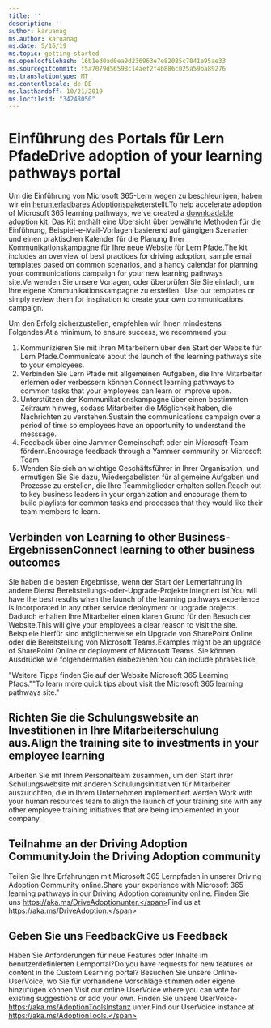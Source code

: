 ```yaml
---
title: ''
description: ''
author: karuanag
ms.author: karuanag
ms.date: 5/16/19
ms.topic: getting-started
ms.openlocfilehash: 16b1ed0ad0ea9d236963e7e82085c7041e95ae33
ms.sourcegitcommit: f5a7079d56598c14aef2f4b886c025a59ba89276
ms.translationtype: MT
ms.contentlocale: de-DE
ms.lasthandoff: 10/21/2019
ms.locfileid: "34248050"
---
```

# <a name="drive-adoption-of-your-learning-pathways-portal"></a><span data-ttu-id="f89b6-101">Einführung des Portals für Lern Pfade</span><span class="sxs-lookup"><span data-stu-id="f89b6-101">Drive adoption of your learning pathways portal</span></span>

<span data-ttu-id="f89b6-102">Um die Einführung von Microsoft 365-Lern wegen zu beschleunigen, haben wir ein [herunterladbares Adoptionspaket](https://teamworktools.azurewebsites.net/m365lp/m365lpadoptionkit.zip)erstellt.</span><span class="sxs-lookup"><span data-stu-id="f89b6-102">To help accelerate adoption of Microsoft 365 learning pathways, we've created a [downloadable adoption kit](https://teamworktools.azurewebsites.net/m365lp/m365lpadoptionkit.zip).</span></span> <span data-ttu-id="f89b6-103">Das Kit enthält eine Übersicht über bewährte Methoden für die Einführung, Beispiel-e-Mail-Vorlagen basierend auf gängigen Szenarien und einen praktischen Kalender für die Planung Ihrer Kommunikationskampagne für Ihre neue Website für Lern Pfade.</span><span class="sxs-lookup"><span data-stu-id="f89b6-103">The kit includes an overview of best practices for driving adoption, sample email templates based on common scenarios, and a handy calendar for planning your communications campaign for your new learning pathways site.</span></span><span data-ttu-id="f89b6-104">Verwenden Sie unsere Vorlagen, oder überprüfen Sie Sie einfach, um Ihre eigene Kommunikationskampagne zu erstellen.</span><span class="sxs-lookup"><span data-stu-id="f89b6-104">  Use our templates or simply review them for inspiration to create your own communications campaign.</span></span>  

<span data-ttu-id="f89b6-105">Um den Erfolg sicherzustellen, empfehlen wir Ihnen mindestens Folgendes:</span><span class="sxs-lookup"><span data-stu-id="f89b6-105">At a minimum, to ensure success, we recommend you:</span></span>

1. <span data-ttu-id="f89b6-106">Kommunizieren Sie mit ihren Mitarbeitern über den Start der Website für Lern Pfade.</span><span class="sxs-lookup"><span data-stu-id="f89b6-106">Communicate about the launch of the learning pathways site to your employees.</span></span>  
2. <span data-ttu-id="f89b6-107">Verbinden Sie Lern Pfade mit allgemeinen Aufgaben, die Ihre Mitarbeiter erlernen oder verbessern können.</span><span class="sxs-lookup"><span data-stu-id="f89b6-107">Connect learning pathways to common tasks that your employees can learn or improve upon.</span></span>
3. <span data-ttu-id="f89b6-108">Unterstützen der Kommunikationskampagne über einen bestimmten Zeitraum hinweg, sodass Mitarbeiter die Möglichkeit haben, die Nachrichten zu verstehen.</span><span class="sxs-lookup"><span data-stu-id="f89b6-108">Sustain the communications campaign over a period of time so employees have an opportunity to understand the messsage.</span></span>
4. <span data-ttu-id="f89b6-109">Feedback über eine Jammer Gemeinschaft oder ein Microsoft-Team fördern.</span><span class="sxs-lookup"><span data-stu-id="f89b6-109">Encourage feedback through a Yammer community or Microsoft Team.</span></span> 
5. <span data-ttu-id="f89b6-110">Wenden Sie sich an wichtige Geschäftsführer in Ihrer Organisation, und ermutigen Sie Sie dazu, Wiedergabelisten für allgemeine Aufgaben und Prozesse zu erstellen, die Ihre Teammitglieder erhalten sollen.</span><span class="sxs-lookup"><span data-stu-id="f89b6-110">Reach out to key business leaders in your organization and encourage them to build playlists for common tasks and processes that they would like their team members to learn.</span></span>  

## <a name="connect-learning-to-other-business-outcomes"></a><span data-ttu-id="f89b6-111">Verbinden von Learning to other Business-Ergebnissen</span><span class="sxs-lookup"><span data-stu-id="f89b6-111">Connect learning to other business outcomes</span></span>
<span data-ttu-id="f89b6-112">Sie haben die besten Ergebnisse, wenn der Start der Lernerfahrung in andere Dienst Bereitstellungs-oder-Upgrade-Projekte integriert ist.</span><span class="sxs-lookup"><span data-stu-id="f89b6-112">You will have the best results when the launch of the learning pathways experience is incorporated in any other service deployment or upgrade projects.</span></span>  <span data-ttu-id="f89b6-113">Dadurch erhalten Ihre Mitarbeiter einen klaren Grund für den Besuch der Website.</span><span class="sxs-lookup"><span data-stu-id="f89b6-113">This will give your employees a clear reason to visit the site.</span></span>  <span data-ttu-id="f89b6-114">Beispiele hierfür sind möglicherweise ein Upgrade von SharePoint Online oder die Bereitstellung von Microsoft Teams.</span><span class="sxs-lookup"><span data-stu-id="f89b6-114">Examples might be an upgrade of SharePoint Online or deployment of Microsoft Teams.</span></span>  <span data-ttu-id="f89b6-115">Sie können Ausdrücke wie folgendermaßen einbeziehen:</span><span class="sxs-lookup"><span data-stu-id="f89b6-115">You can include phrases like:</span></span>

<span data-ttu-id="f89b6-116">"Weitere Tipps <Insert service name here> finden Sie auf der Website Microsoft 365 Learning Pfads."</span><span class="sxs-lookup"><span data-stu-id="f89b6-116">"To learn more quick tips about <Insert service name here> visit the Microsoft 365 learning pathways site."</span></span> 

## <a name="align-the-training-site-to-investments-in-your-employee-learning"></a><span data-ttu-id="f89b6-117">Richten Sie die Schulungswebsite an Investitionen in Ihre Mitarbeiterschulung aus.</span><span class="sxs-lookup"><span data-stu-id="f89b6-117">Align the training site to investments in your employee learning</span></span> 

<span data-ttu-id="f89b6-118">Arbeiten Sie mit Ihrem Personalteam zusammen, um den Start ihrer Schulungswebsite mit anderen Schulungsinitiativen für Mitarbeiter auszurichten, die in Ihrem Unternehmen implementiert werden.</span><span class="sxs-lookup"><span data-stu-id="f89b6-118">Work with your human resources team to align the launch of your training site with any other employee training initiatives that are being implemented in your company.</span></span> 

## <a name="join-the-driving-adoption-community"></a><span data-ttu-id="f89b6-119">Teilnahme an der Driving Adoption Community</span><span class="sxs-lookup"><span data-stu-id="f89b6-119">Join the Driving Adoption community</span></span>

<span data-ttu-id="f89b6-120">Teilen Sie Ihre Erfahrungen mit Microsoft 365 Lernpfaden in unserer Driving Adoption Community online.</span><span class="sxs-lookup"><span data-stu-id="f89b6-120">Share your experience with Microsoft 365 learning pathways in our Driving Adoption community online.</span></span>  <span data-ttu-id="f89b6-121">Finden Sie uns https://aka.ms/DriveAdoptionunter.</span><span class="sxs-lookup"><span data-stu-id="f89b6-121">Find us at https://aka.ms/DriveAdoption.</span></span>

## <a name="give-us-feedback"></a><span data-ttu-id="f89b6-122">Geben Sie uns Feedback</span><span class="sxs-lookup"><span data-stu-id="f89b6-122">Give us Feedback</span></span>

<span data-ttu-id="f89b6-123">Haben Sie Anforderungen für neue Features oder Inhalte im benutzerdefinierten Lernportal?</span><span class="sxs-lookup"><span data-stu-id="f89b6-123">Do you have requests for new features or content in the Custom Learning portal?</span></span>  <span data-ttu-id="f89b6-124">Besuchen Sie unsere Online-UserVoice, wo Sie für vorhandene Vorschläge stimmen oder eigene hinzufügen können.</span><span class="sxs-lookup"><span data-stu-id="f89b6-124">Visit our online UserVoice where you can vote for existing suggestions or add your own.</span></span>  <span data-ttu-id="f89b6-125">Finden Sie unsere UserVoice- https://aka.ms/AdoptionToolsInstanz unter.</span><span class="sxs-lookup"><span data-stu-id="f89b6-125">Find our UserVoice instance at https://aka.ms/AdoptionTools.</span></span>
